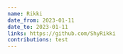 ```yaml
---
name: Rikki
date_from: 2023-01-11
date_to: 2023-01-11
links: https://github.com/ShyRikki
contributions: test
---
```

